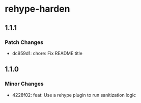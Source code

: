# rehype-harden

## 1.1.1

### Patch Changes

- dc959d1: chore: Fix README title

## 1.1.0

### Minor Changes

- 4228f02: feat: Use a rehype plugin to run sanitization logic
